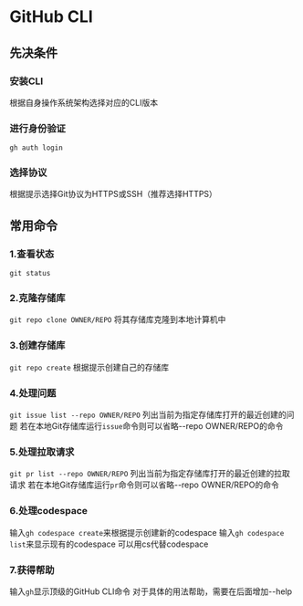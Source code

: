 # GitHub CLI

## 先决条件

### 安装CLI
根据自身操作系统架构选择对应的CLI版本

### 进行身份验证
`gh auth login`

### 选择协议
根据提示选择Git协议为HTTPS或SSH（推荐选择HTTPS）

## 常用命令

### 1.查看状态
`git status`

### 2.克隆存储库
`git repo clone OWNER/REPO` 将其存储库克隆到本地计算机中

### 3.创建存储库
`git repo create` 根据提示创建自己的存储库

### 4.处理问题
`git issue list --repo OWNER/REPO` 列出当前为指定存储库打开的最近创建的问题
若在本地Git存储库运行`issue`命令则可以省略--repo OWNER/REPO的命令

### 5.处理拉取请求
`git pr list --repo OWNER/REPO` 列出当前为指定存储库打开的最近创建的拉取请求
若在本地Git存储库运行`pr`命令则可以省略--repo OWNER/REPO的命令

### 6.处理codespace
输入`gh codespace create`来根据提示创建新的codespace
输入`gh codespace list`来显示现有的codespace
可以用cs代替codespace

### 7.获得帮助
输入`gh`显示顶级的GitHub CLI命令
对于具体的用法帮助，需要在后面增加--help
